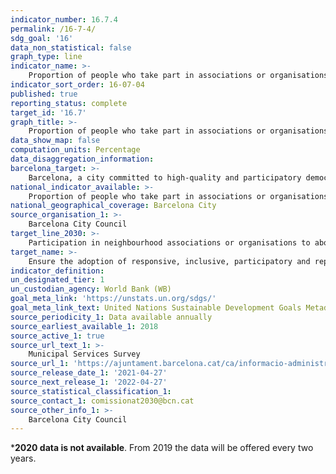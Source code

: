 ```yaml
---
indicator_number: 16.7.4
permalink: /16-7-4/
sdg_goal: '16'
data_non_statistical: false
graph_type: line
indicator_name: >-
    Proportion of people who take part in associations or organisations in their neighbourhood
indicator_sort_order: 16-07-04
published: true
reporting_status: complete
target_id: '16.7'
graph_title: >-
    Proportion of people who take part in associations or organisations in their neighbourhood
data_show_map: false
computation_units: Percentage
data_disaggregation_information:
barcelona_target: >-
    Barcelona, a city committed to high-quality and participatory democracy
national_indicator_available: >-
    Proportion of people who take part in associations or organisations in their neighbourhood
national_geographical_coverage: Barcelona City
source_organisation_1: >-
    Barcelona City Council
target_line_2030: >-
    Participation in neighbourhood associations or organisations to above 20%
target_name: >-
    Ensure the adoption of responsive, inclusive, participatory and representative decision-making at all levels
indicator_definition:
un_designated_tier: 1
un_custodian_agency: World Bank (WB)
goal_meta_link: 'https://unstats.un.org/sdgs/'
goal_meta_link_text: United Nations Sustainable Development Goals Metadata (pdf 894kB)
source_periodicity_1: Data available annually
source_earliest_available_1: 2018
source_active_1: true
source_url_text_1: >-
    Municipal Services Survey
source_url_1: 'https://ajuntament.barcelona.cat/ca/informacio-administrativa/registre-enquestes-i-estudis-opinio'
source_release_date_1: '2021-04-27'
source_next_release_1: '2022-04-27'
source_statistical_classification_1: 
source_contact_1: comissionat2030@bcn.cat
source_other_info_1: >-
    Barcelona City Council
---
```

***2020 data is not available**. From 2019 the data will be offered every two years.
